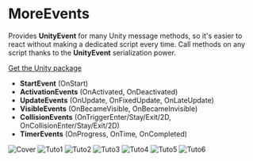 # MoreEvents
Provides **UnityEvent** for many Unity message methods, so it's easier to react without making a dedicated script every time.
Call methods on any script thanks to the **UnityEvent** serialization power. 

[Get the Unity package](https://github.com/kevincastejon/Unity-MoreEvents/releases/tag/v1.0)

- **StartEvent** (OnStart)
- **ActivationEvents** (OnActivated, OnDeactivated)
- **UpdateEvents** (OnUpdate, OnFixedUpdate, OnLateUpdate)
- **VisibleEvents** (OnBecameVisible, OnBecameInvisible)
- **CollisionEvents** (OnTriggerEnter/Stay/Exit/2D, OnCollisionEnter/Stay/Exit/2D)
- **TimerEvents** (OnProgress, OnTime, OnCompleted)


![Cover](https://kevincastejon.github.io/Unity-MoreEvents/Assets/KevinCastejon/Documentation/Cover.png)
![Tuto1](https://kevincastejon.github.io/Unity-MoreEvents/Assets/KevinCastejon/Documentation/Tuto1.png)
![Tuto2](https://kevincastejon.github.io/Unity-MoreEvents/Assets/KevinCastejon/Documentation/Tuto2.png)
![Tuto3](https://kevincastejon.github.io/Unity-MoreEvents/Assets/KevinCastejon/Documentation/Tuto3.png)
![Tuto4](https://kevincastejon.github.io/Unity-MoreEvents/Assets/KevinCastejon/Documentation/Tuto4.png)
![Tuto5](https://kevincastejon.github.io/Unity-MoreEvents/Assets/KevinCastejon/Documentation/Tuto5.png)
![Tuto6](https://kevincastejon.github.io/Unity-MoreEvents/Assets/KevinCastejon/Documentation/Tuto6.png)
